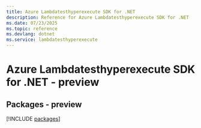 ```yaml
---
title: Azure Lambdatesthyperexecute SDK for .NET
description: Reference for Azure Lambdatesthyperexecute SDK for .NET
ms.date: 07/23/2025
ms.topic: reference
ms.devlang: dotnet
ms.service: lambdatesthyperexecute
---
```

# Azure Lambdatesthyperexecute SDK for .NET - preview
## Packages - preview
[!INCLUDE [packages](lambdatesthyperexecute-index.md)]